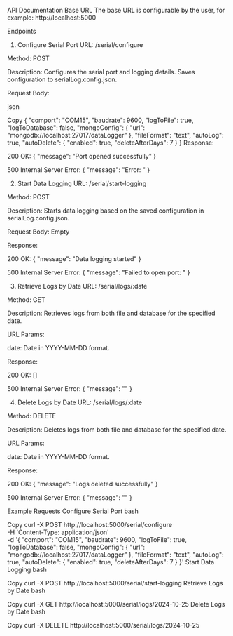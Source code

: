 API Documentation
Base URL
The base URL is configurable by the user, for example: http://localhost:5000

Endpoints

1. Configure Serial Port
   URL: /serial/configure

Method: POST

Description: Configures the serial port and logging details. Saves configuration to serialLog.config.json.

Request Body:

json

Copy
{
"comport": "COM15",
"baudrate": 9600,
"logToFile": true,
"logToDatabase": false,
"mongoConfig": {
"url": "mongodb://localhost:27017/dataLogger"
},
"fileFormat": "text",
"autoLog": true,
"autoDelete": {
"enabled": true,
"deleteAfterDays": 7
}
}
Response:

200 OK: { "message": "Port opened successfully" }

500 Internal Server Error: { "message": "Error: <error message>" }

2. Start Data Logging
   URL: /serial/start-logging

Method: POST

Description: Starts data logging based on the saved configuration in serialLog.config.json.

Request Body: Empty

Response:

200 OK: { "message": "Data logging started" }

500 Internal Server Error: { "message": "Failed to open port: <error message>" }

3. Retrieve Logs by Date
   URL: /serial/logs/:date

Method: GET

Description: Retrieves logs from both file and database for the specified date.

URL Params:

date: Date in YYYY-MM-DD format.

Response:

200 OK: [<logs>]

500 Internal Server Error: { "message": "<error message>" }

4. Delete Logs by Date
   URL: /serial/logs/:date

Method: DELETE

Description: Deletes logs from both file and database for the specified date.

URL Params:

date: Date in YYYY-MM-DD format.

Response:

200 OK: { "message": "Logs deleted successfully" }

500 Internal Server Error: { "message": "<error message>" }

Example Requests
Configure Serial Port
bash

Copy
curl -X POST http://localhost:5000/serial/configure \
 -H 'Content-Type: application/json' \
 -d '{
"comport": "COM15",
"baudrate": 9600,
"logToFile": true,
"logToDatabase": false,
"mongoConfig": {
"url": "mongodb://localhost:27017/dataLogger"
},
"fileFormat": "text",
"autoLog": true,
"autoDelete": {
"enabled": true,
"deleteAfterDays": 7
}
}'
Start Data Logging
bash

Copy
curl -X POST http://localhost:5000/serial/start-logging
Retrieve Logs by Date
bash

Copy
curl -X GET http://localhost:5000/serial/logs/2024-10-25
Delete Logs by Date
bash

Copy
curl -X DELETE http://localhost:5000/serial/logs/2024-10-25
